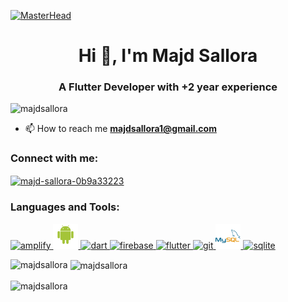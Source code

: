 [![MasterHead](https://storage.googleapis.com/cms-storage-bucket/70760bf1e88b184bb1bc.png)](https://github.com/MajdSallora)
<h1 align="center">Hi 👋, I'm Majd Sallora</h1>
<h3 align="center">A Flutter Developer with +2 year experience</h3>

<p align="left"> <img src="https://komarev.com/ghpvc/?username=majdsallora&label=Profile%20views&color=0e75b6&style=flat" alt="majdsallora" /> </p>

- 📫 How to reach me **majdsallora1@gmail.com**

<h3 align="left">Connect with me:</h3>
<p align="left">
<a href="https://linkedin.com/in/majd-sallora-0b9a33223" target="blank"><img align="center" src="https://raw.githubusercontent.com/rahuldkjain/github-profile-readme-generator/master/src/images/icons/Social/linked-in-alt.svg" alt="majd-sallora-0b9a33223" height="30" width="40" /></a>
</p>

<h3 align="left">Languages and Tools:</h3>
<p align="left"> <a href="https://aws.amazon.com/amplify/" target="_blank" rel="noreferrer"> <img src="https://docs.amplify.aws/assets/logo-dark.svg" alt="amplify" width="40" height="40"/> </a> <a href="https://developer.android.com" target="_blank" rel="noreferrer"> <img src="https://raw.githubusercontent.com/devicons/devicon/master/icons/android/android-original-wordmark.svg" alt="android" width="40" height="40"/> </a> <a href="https://dart.dev" target="_blank" rel="noreferrer"> <img src="https://www.vectorlogo.zone/logos/dartlang/dartlang-icon.svg" alt="dart" width="40" height="40"/> </a> <a href="https://firebase.google.com/" target="_blank" rel="noreferrer"> <img src="https://www.vectorlogo.zone/logos/firebase/firebase-icon.svg" alt="firebase" width="40" height="40"/> </a> <a href="https://flutter.dev" target="_blank" rel="noreferrer"> <img src="https://www.vectorlogo.zone/logos/flutterio/flutterio-icon.svg" alt="flutter" width="40" height="40"/> </a> <a href="https://git-scm.com/" target="_blank" rel="noreferrer"> <img src="https://www.vectorlogo.zone/logos/git-scm/git-scm-icon.svg" alt="git" width="40" height="40"/> </a> <a href="https://www.mysql.com/" target="_blank" rel="noreferrer"> <img src="https://raw.githubusercontent.com/devicons/devicon/master/icons/mysql/mysql-original-wordmark.svg" alt="mysql" width="40" height="40"/> </a> <a href="https://www.sqlite.org/" target="_blank" rel="noreferrer"> <img src="https://www.vectorlogo.zone/logos/sqlite/sqlite-icon.svg" alt="sqlite" width="40" height="40"/> </a> </p>

<p><img align="left" src="https://github-readme-stats.vercel.app/api/top-langs?username=majdsallora&show_icons=true&locale=en&layout=compact" alt="majdsallora" /></p>

<p>&nbsp;<img align="center" src="https://github-readme-stats.vercel.app/api?username=majdsallora&show_icons=true&locale=en" alt="majdsallora" /></p>

<p><img align="center" src="https://github-readme-streak-stats.herokuapp.com/?user=majdsallora&" alt="majdsallora" /></p>
